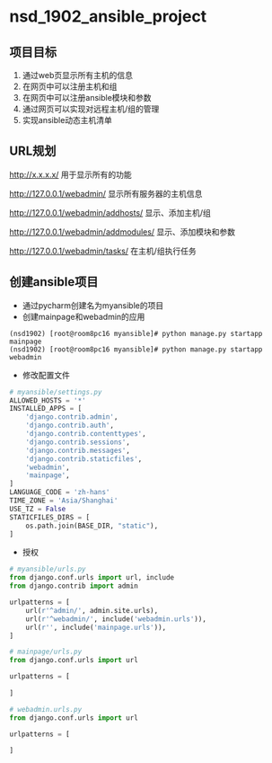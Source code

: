 # nsd_1902_ansible_project

## 项目目标

1. 通过web页显示所有主机的信息
2. 在网页中可以注册主机和组
3. 在网页中可以注册ansible模块和参数
4. 通过网页可以实现对远程主机/组的管理
5. 实现ansible动态主机清单

## URL规划

http://x.x.x.x/  用于显示所有的功能

http://127.0.0.1/webadmin/ 显示所有服务器的主机信息

http://127.0.0.1/webadmin/addhosts/  显示、添加主机/组

http://127.0.0.1/webadmin/addmodules/  显示、添加模块和参数

http://127.0.0.1/webadmin/tasks/  在主机/组执行任务

## 创建ansible项目

- 通过pycharm创建名为myansible的项目
- 创建mainpage和webadmin的应用

```shell
(nsd1902) [root@room8pc16 myansible]# python manage.py startapp mainpage
(nsd1902) [root@room8pc16 myansible]# python manage.py startapp webadmin
```

- 修改配置文件

```python
# myansible/settings.py
ALLOWED_HOSTS = '*'
INSTALLED_APPS = [
    'django.contrib.admin',
    'django.contrib.auth',
    'django.contrib.contenttypes',
    'django.contrib.sessions',
    'django.contrib.messages',
    'django.contrib.staticfiles',
    'webadmin',
    'mainpage',
]
LANGUAGE_CODE = 'zh-hans'
TIME_ZONE = 'Asia/Shanghai'
USE_TZ = False
STATICFILES_DIRS = [
    os.path.join(BASE_DIR, "static"),
]
```

- 授权

```python
# myansible/urls.py
from django.conf.urls import url, include
from django.contrib import admin

urlpatterns = [
    url(r'^admin/', admin.site.urls),
    url(r'^webadmin/', include('webadmin.urls')),
    url(r'', include('mainpage.urls')),
]

# mainpage/urls.py
from django.conf.urls import url

urlpatterns = [
    
]

# webadmin.urls.py
from django.conf.urls import url

urlpatterns = [
    
]
```











